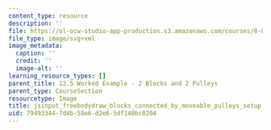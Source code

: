 ```yaml
---
content_type: resource
description: ''
file: https://ol-ocw-studio-app-production.s3.amazonaws.com/courses/8-01sc-classical-mechanics-fall-2016/794933447d4b58e6d2e65df140bc0204_jsinput_freebodydraw_blocks_connected_by_moveable_pulleys_setup.svg
file_type: image/svg+xml
image_metadata:
  caption: ''
  credit: ''
  image-alt: ''
learning_resource_types: []
parent_title: 12.5 Worked Example - 2 Blocks and 2 Pulleys
parent_type: CourseSection
resourcetype: Image
title: jsinput_freebodydraw_blocks_connected_by_moveable_pulleys_setup.svg
uid: 79493344-7d4b-58e6-d2e6-5df140bc0204
---
```

